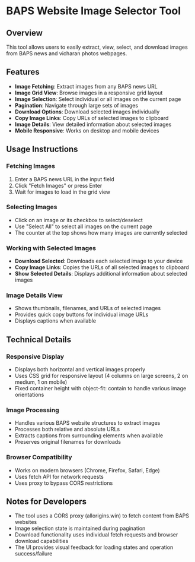 # BAPS Website Image Selector Tool 

## Overview
This tool allows users to easily extract, view, select, and download images from BAPS news and vicharan photos webpages.

## Features
- **Image Fetching**: Extract images from any BAPS news URL
- **Image Grid View**: Browse images in a responsive grid layout
- **Image Selection**: Select individual or all images on the current page
- **Pagination**: Navigate through large sets of images
- **Download Options**: Download selected images individually
- **Copy Image Links**: Copy URLs of selected images to clipboard
- **Image Details**: View detailed information about selected images
- **Mobile Responsive**: Works on desktop and mobile devices

## Usage Instructions

### Fetching Images
1. Enter a BAPS news URL in the input field
2. Click "Fetch Images" or press Enter
3. Wait for images to load in the grid view

### Selecting Images
- Click on an image or its checkbox to select/deselect
- Use "Select All" to select all images on the current page
- The counter at the top shows how many images are currently selected

### Working with Selected Images
- **Download Selected**: Downloads each selected image to your device
- **Copy Image Links**: Copies the URLs of all selected images to clipboard
- **Show Selected Details**: Displays additional information about selected images

### Image Details View
- Shows thumbnails, filenames, and URLs of selected images
- Provides quick copy buttons for individual image URLs
- Displays captions when available

## Technical Details

### Responsive Display
- Displays both horizontal and vertical images properly
- Uses CSS grid for responsive layout (4 columns on large screens, 2 on medium, 1 on mobile)
- Fixed container height with object-fit: contain to handle various image orientations

### Image Processing
- Handles various BAPS website structures to extract images
- Processes both relative and absolute URLs
- Extracts captions from surrounding elements when available
- Preserves original filenames for downloads

### Browser Compatibility
- Works on modern browsers (Chrome, Firefox, Safari, Edge)
- Uses fetch API for network requests
- Uses proxy to bypass CORS restrictions

## Notes for Developers
- The tool uses a CORS proxy (allorigins.win) to fetch content from BAPS websites
- Image selection state is maintained during pagination
- Download functionality uses individual fetch requests and browser download capabilities
- The UI provides visual feedback for loading states and operation success/failure
